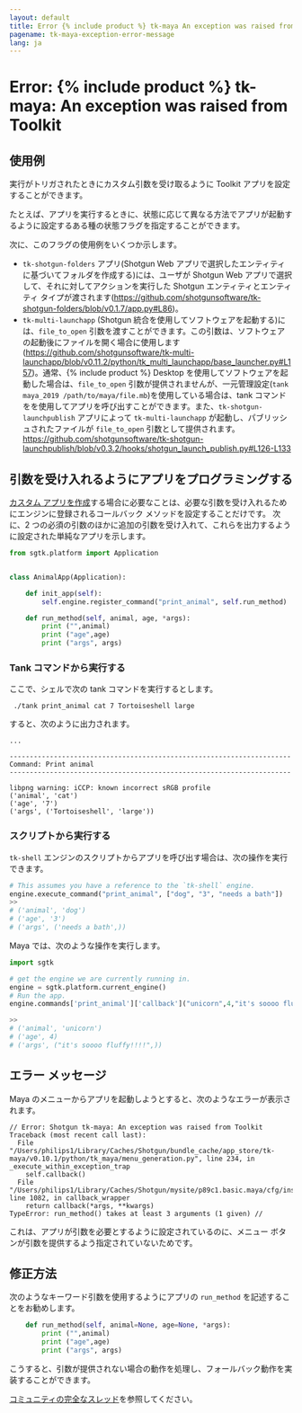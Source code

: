 ```yaml
---
layout: default
title: Error {% include product %} tk-maya An exception was raised from Toolkit
pagename: tk-maya-exception-error-message
lang: ja
---
```


# Error: {% include product %} tk-maya: An exception was raised from Toolkit

## 使用例

実行がトリガされたときにカスタム引数を受け取るように Toolkit アプリを設定することができます。

たとえば、アプリを実行するときに、状態に応じて異なる方法でアプリが起動するように設定するある種の状態フラグを指定することができます。

次に、このフラグの使用例をいくつか示します。

- `tk-shotgun-folders` アプリ(Shotgun Web アプリで選択したエンティティに基づいてフォルダを作成する)には、ユーザが Shotgun Web アプリで選択して、それに対してアクションを実行した Shotgun エンティティとエンティティ タイプが渡されます(https://github.com/shotgunsoftware/tk-shotgun-folders/blob/v0.1.7/app.py#L86)。
- `tk-multi-launchapp` (Shotgun 統合を使用してソフトウェアを起動する)には、`file_to_open` 引数を渡すことができます。この引数は、ソフトウェアの起動後にファイルを開く場合に使用します(https://github.com/shotgunsoftware/tk-multi-launchapp/blob/v0.11.2/python/tk_multi_launchapp/base_launcher.py#L157)。通常、{% include product %} Desktop を使用してソフトウェアを起動した場合は、`file_to_open` 引数が提供されませんが、一元管理設定(`tank maya_2019 /path/to/maya/file.mb`)を使用している場合は、tank コマンドをを使用してアプリを呼び出すことができます。また、`tk-shotgun-launchpublish` アプリによって `tk-multi-launchapp` が起動し、パブリッシュされたファイルが `file_to_open` 引数として提供されます。https://github.com/shotgunsoftware/tk-shotgun-launchpublish/blob/v0.3.2/hooks/shotgun_launch_publish.py#L126-L133

## 引数を受け入れるようにアプリをプログラミングする

[カスタム アプリを作成](https://developer.shotgridsoftware.com/ja/2e5ed7bb/)する場合に必要なことは、必要な引数を受け入れるためにエンジンに登録されるコールバック メソッドを設定することだけです。
次に、2 つの必須の引数のほかに追加の引数を受け入れて、これらを出力するように設定された単純なアプリを示します。

```python
from sgtk.platform import Application


class AnimalApp(Application):

    def init_app(self):
        self.engine.register_command("print_animal", self.run_method)

    def run_method(self, animal, age, *args):
        print ("",animal)
        print ("age",age)
        print ("args", args)
```

### Tank コマンドから実行する

ここで、シェルで次の tank コマンドを実行するとします。

```
 ./tank print_animal cat 7 Tortoiseshell large
```

すると、次のように出力されます。

```
...

----------------------------------------------------------------------
Command: Print animal
----------------------------------------------------------------------

libpng warning: iCCP: known incorrect sRGB profile
('animal', 'cat')
('age', '7')
('args', ('Tortoiseshell', 'large'))
```
### スクリプトから実行する

`tk-shell` エンジンのスクリプトからアプリを呼び出す場合は、次の操作を実行できます。

```python
# This assumes you have a reference to the `tk-shell` engine.
engine.execute_command("print_animal", ["dog", "3", "needs a bath"])
>>
# ('animal', 'dog')
# ('age', '3')
# ('args', ('needs a bath',))
```

Maya では、次のような操作を実行します。

```python
import sgtk

# get the engine we are currently running in.
engine = sgtk.platform.current_engine()
# Run the app.
engine.commands['print_animal']['callback']("unicorn",4,"it's soooo fluffy!!!!")

>>
# ('animal', 'unicorn')
# ('age', 4)
# ('args', ("it's soooo fluffy!!!!",))
```

## エラー メッセージ

Maya のメニューからアプリを起動しようとすると、次のようなエラーが表示されます。

```
// Error: Shotgun tk-maya: An exception was raised from Toolkit
Traceback (most recent call last):
  File "/Users/philips1/Library/Caches/Shotgun/bundle_cache/app_store/tk-maya/v0.10.1/python/tk_maya/menu_generation.py", line 234, in _execute_within_exception_trap
    self.callback()
  File "/Users/philips1/Library/Caches/Shotgun/mysite/p89c1.basic.maya/cfg/install/core/python/tank/platform/engine.py", line 1082, in callback_wrapper
    return callback(*args, **kwargs)
TypeError: run_method() takes at least 3 arguments (1 given) //
```

これは、アプリが引数を必要とするように設定されているのに、メニュー ボタンが引数を提供するよう指定されていないためです。

## 修正方法

次のようなキーワード引数を使用するようにアプリの `run_method` を記述することをお勧めします。

```python
    def run_method(self, animal=None, age=None, *args):
        print ("",animal)
        print ("age",age)
        print ("args", args)
```
こうすると、引数が提供されない場合の動作を処理し、フォールバック動作を実装することができます。

[コミュニティの完全なスレッド](https://community.shotgridsoftware.com/t/custom-app-args/8893)を参照してください。

